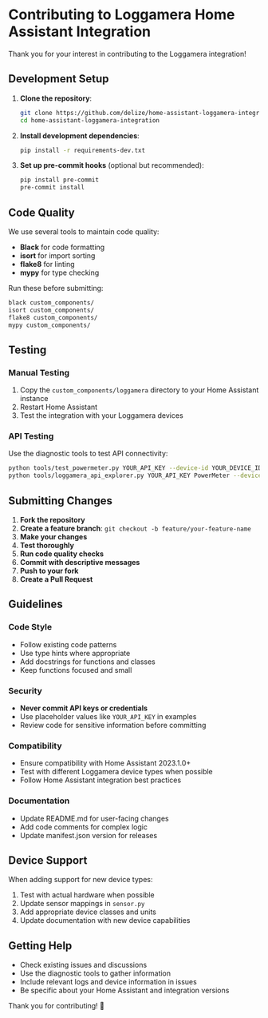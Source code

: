 # Contributing to Loggamera Home Assistant Integration

Thank you for your interest in contributing to the Loggamera integration!

## Development Setup

1. **Clone the repository**:
   ```bash
   git clone https://github.com/delize/home-assistant-loggamera-integration.git
   cd home-assistant-loggamera-integration
   ```

2. **Install development dependencies**:
   ```bash
   pip install -r requirements-dev.txt
   ```

3. **Set up pre-commit hooks** (optional but recommended):
   ```bash
   pip install pre-commit
   pre-commit install
   ```

## Code Quality

We use several tools to maintain code quality:

- **Black** for code formatting
- **isort** for import sorting  
- **flake8** for linting
- **mypy** for type checking

Run these before submitting:
```bash
black custom_components/
isort custom_components/
flake8 custom_components/
mypy custom_components/
```

## Testing

### Manual Testing
1. Copy the `custom_components/loggamera` directory to your Home Assistant instance
2. Restart Home Assistant
3. Test the integration with your Loggamera devices

### API Testing
Use the diagnostic tools to test API connectivity:
```bash
python tools/test_powermeter.py YOUR_API_KEY --device-id YOUR_DEVICE_ID --verbose
python tools/loggamera_api_explorer.py YOUR_API_KEY PowerMeter --device-id YOUR_DEVICE_ID
```

## Submitting Changes

1. **Fork the repository**
2. **Create a feature branch**: `git checkout -b feature/your-feature-name`
3. **Make your changes**
4. **Test thoroughly**
5. **Run code quality checks**
6. **Commit with descriptive messages**
7. **Push to your fork**
8. **Create a Pull Request**

## Guidelines

### Code Style
- Follow existing code patterns
- Use type hints where appropriate
- Add docstrings for functions and classes
- Keep functions focused and small

### Security
- **Never commit API keys or credentials**
- Use placeholder values like `YOUR_API_KEY` in examples
- Review code for sensitive information before committing

### Compatibility
- Ensure compatibility with Home Assistant 2023.1.0+
- Test with different Loggamera device types when possible
- Follow Home Assistant integration best practices

### Documentation
- Update README.md for user-facing changes
- Add code comments for complex logic
- Update manifest.json version for releases

## Device Support

When adding support for new device types:
1. Test with actual hardware when possible
2. Update sensor mappings in `sensor.py`
3. Add appropriate device classes and units
4. Update documentation with new device capabilities

## Getting Help

- Check existing issues and discussions
- Use the diagnostic tools to gather information
- Include relevant logs and device information in issues
- Be specific about your Home Assistant and integration versions

Thank you for contributing! 🎉